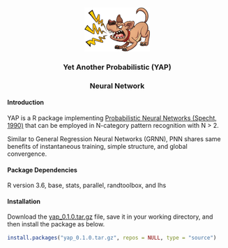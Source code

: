 <p align="center">
  <img width="150" height="100" src="https://github.com/statcompute/yap/blob/master/code/yap.jpg">
</p>

### <p align="center"> Yet Another Probabilistic (YAP) </p>
### <p align="center">  Neural Network </p>

#### Introduction

YAP is a R package implementing [Probabilistic Neural Networks (Specht, 1990)](http://courses.cs.tamu.edu/rgutier/cpsc636_s10/specht1990pnn.pdf) that can be employed in N-category pattern recognition with N > 2.

Similar to General Regression Neural Networks (GRNN), PNN shares same benefits of instantaneous training, simple structure, and global convergence. 

#### Package Dependencies
R version 3.6, base, stats, parallel, randtoolbox, and lhs

#### Installation

Download the [yap_0.1.0.tar.gz](https://github.com/statcompute/yap/blob/master/yap_0.1.0.tar.gz) file, save it in your working directory, and then install the package as below.

```r
install.packages("yap_0.1.0.tar.gz", repos = NULL, type = "source")
```
